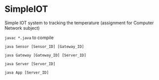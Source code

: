 # SimpleIOT
Simple IOT system to tracking the temperature (assignment for Computer Network subject)

```javac *.java``` to compile

```java Sensor [Sensor_ID] [Gateway_ID]```

```java Gateway [Gateway_ID] [Server_ID]```

```java Server [Server_ID]```

```java App [Server_ID]```
